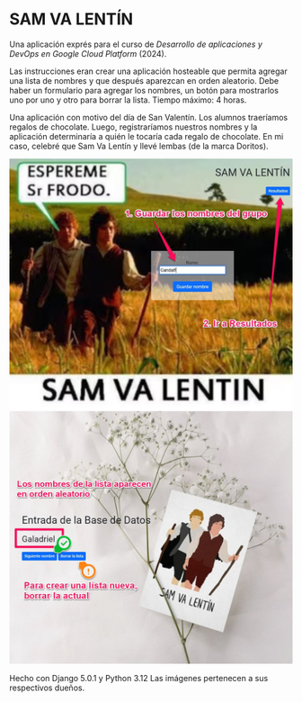# SAM VA LENTÍN

Una aplicación exprés para el curso de _Desarrollo de aplicaciones y DevOps en Google Cloud Platform_ (2024). 

Las instrucciones eran crear una aplicación hosteable que permita agregar una lista de nombres y que después aparezcan en orden aleatorio. Debe haber un formulario para agregar los nombres, un botón para mostrarlos uno por uno y otro para borrar la lista. Tiempo máximo: 4 horas.

Una aplicación con motivo del día de San Valentín. Los alumnos traeríamos regalos de chocolate. Luego, registraríamos nuestros nombres y la aplicación determinaría a quién le tocaría cada regalo de chocolate. En mi caso, celebré que Sam Va Lentín y llevé lembas (de la marca Doritos).

![01](_img/01names.jpg)
![02](_img/02results.jpg)

Hecho con Django 5.0.1 y Python 3.12
Las imágenes pertenecen a sus respectivos dueños.
